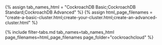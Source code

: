 {% assign tab_names_html = "CockroachDB Basic;CockroachDB Standard;CockroachDB Advanced" %}
{% assign html_page_filenames = "create-a-basic-cluster.html;create-your-cluster.html;create-an-advanced-cluster.html" %}

{% include filter-tabs.md tab_names=tab_names_html page_filenames=html_page_filenames page_folder="cockroachcloud" %}
